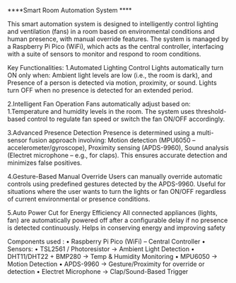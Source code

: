 ****Smart Room Automation System ****

This smart automation system is designed to intelligently control lighting and ventilation (fans) in a room based on environmental conditions and human presence, with manual override features. The system is managed by a Raspberry Pi Pico (WiFi), which acts as the central controller, interfacing with a suite of sensors to monitor and respond to room conditions.

Key Functionalities:
1.Automated Lighting Control
	Lights automatically turn ON only when:
		Ambient light levels are low (i.e., the room is dark), and
		Presence of a person is detected via motion, proximity, or sound.
	Lights turn OFF when no presence is detected for an extended period.

2.Intelligent Fan Operation
	Fans automatically adjust based on:
		1.Temperature and humidity levels in the room.
	The system uses threshold-based control to regulate fan speed or switch the fan ON/OFF accordingly.

3.Advanced Presence Detection
	Presence is determined using a multi-sensor fusion approach involving:
		Motion detection (MPU6050 – accelerometer/gyroscope),
		Proximity sensing (APDS-9960),
		Sound analysis (Electret microphone – e.g., for claps).
	This ensures accurate detection and minimizes false positives.

4.Gesture-Based Manual Override
	Users can manually override automatic controls using predefined gestures detected by the APDS-9960.
	Useful for situations where the user wants to turn the lights or fan ON/OFF regardless of current environmental or presence conditions.

5.Auto Power Cut for Energy Efficiency
	All connected appliances (lights, fan) are automatically powered off after a configurable delay if no presence is detected continuously.
	Helps in conserving energy and improving safety

Components used :
 • Raspberry Pi Pico (WiFi) – Central Controller
 • Sensors:
 • TSL2561 / Photoresistor → Ambient Light Detection
 • DHT11/DHT22 + BMP280 → Temp & Humidity Monitoring
 • MPU6050 → Motion Detection
 • APDS-9960 → Gesture/Proximity for override or detection
 • Electret Microphone → Clap/Sound-Based Trigger
